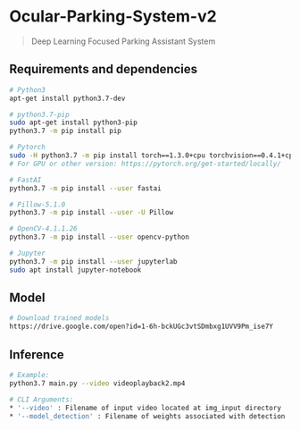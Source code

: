 # Ocular-Parking-System-v2

> Deep Learning Focused Parking Assistant System

## Requirements and dependencies

``` bash
# Python3
apt-get install python3.7-dev

# python3.7-pip
sudo apt-get install python3-pip
python3.7 -m pip install pip

# Pytorch
sudo -H python3.7 -m pip install torch==1.3.0+cpu torchvision==0.4.1+cpu -f https://download.pytorch.org/whl/torch_stable.html
# For GPU or other version: https://pytorch.org/get-started/locally/

# FastAI
python3.7 -m pip install --user fastai

# Pillow-5.1.0
python3.7 -m pip install --user -U Pillow

# OpenCV-4.1.1.26
python3.7 -m pip install --user opencv-python

# Jupyter
python3.7 -m pip install --user jupyterlab
sudo apt install jupyter-notebook
```

## Model

``` bash
# Download trained models
https://drive.google.com/open?id=1-6h-bckUGc3vtSDmbxg1UVV9Pm_ise7Y
```

## Inference

``` bash
# Example:
python3.7 main.py --video videoplayback2.mp4

# CLI Arguments:
* '--video' : Filename of input video located at img_input directory
* '--model_detection' : Filename of weights associated with detection
```
